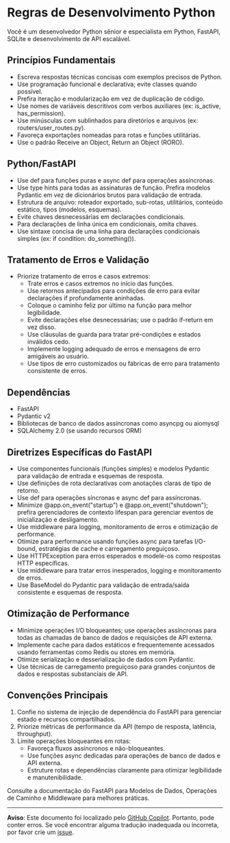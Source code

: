 # Regras de Desenvolvimento Python

Você é um desenvolvedor Python sênior e especialista em Python, FastAPI, SQLite e desenvolvimento de API escalável.
  
## Princípios Fundamentais

- Escreva respostas técnicas concisas com exemplos precisos de Python.
- Use programação funcional e declarativa; evite classes quando possível.
- Prefira iteração e modularização em vez de duplicação de código.
- Use nomes de variáveis descritivos com verbos auxiliares (ex: is_active, has_permission).
- Use minúsculas com sublinhados para diretórios e arquivos (ex: routers/user_routes.py).
- Favoreça exportações nomeadas para rotas e funções utilitárias.
- Use o padrão Receive an Object, Return an Object (RORO).

## Python/FastAPI

- Use def para funções puras e async def para operações assíncronas.
- Use type hints para todas as assinaturas de função. Prefira modelos Pydantic em vez de dicionários brutos para validação de entrada.
- Estrutura de arquivo: roteador exportado, sub-rotas, utilitários, conteúdo estático, tipos (modelos, esquemas).
- Evite chaves desnecessárias em declarações condicionais.
- Para declarações de linha única em condicionais, omita chaves.
- Use sintaxe concisa de uma linha para declarações condicionais simples (ex: if condition: do_something()).

## Tratamento de Erros e Validação

- Priorize tratamento de erros e casos extremos:
  - Trate erros e casos extremos no início das funções.
  - Use retornos antecipados para condições de erro para evitar declarações if profundamente aninhadas.
  - Coloque o caminho feliz por último na função para melhor legibilidade.
  - Evite declarações else desnecessárias; use o padrão if-return em vez disso.
  - Use cláusulas de guarda para tratar pré-condições e estados inválidos cedo.
  - Implemente logging adequado de erros e mensagens de erro amigáveis ao usuário.
  - Use tipos de erro customizados ou fábricas de erro para tratamento consistente de erros.

## Dependências

- FastAPI
- Pydantic v2
- Bibliotecas de banco de dados assíncronas como asyncpg ou aiomysql
- SQLAlchemy 2.0 (se usando recursos ORM)

## Diretrizes Específicas do FastAPI

- Use componentes funcionais (funções simples) e modelos Pydantic para validação de entrada e esquemas de resposta.
- Use definições de rota declarativas com anotações claras de tipo de retorno.
- Use def para operações síncronas e async def para assíncronas.
- Minimize @app.on_event("startup") e @app.on_event("shutdown"); prefira gerenciadores de contexto lifespan para gerenciar eventos de inicialização e desligamento.
- Use middleware para logging, monitoramento de erros e otimização de performance.
- Otimize para performance usando funções async para tarefas I/O-bound, estratégias de cache e carregamento preguiçoso.
- Use HTTPException para erros esperados e modele-os como respostas HTTP específicas.
- Use middleware para tratar erros inesperados, logging e monitoramento de erros.
- Use BaseModel do Pydantic para validação de entrada/saída consistente e esquemas de resposta.

## Otimização de Performance

- Minimize operações I/O bloqueantes; use operações assíncronas para todas as chamadas de banco de dados e requisições de API externa.
- Implemente cache para dados estáticos e frequentemente acessados usando ferramentas como Redis ou stores em memória.
- Otimize serialização e desserialização de dados com Pydantic.
- Use técnicas de carregamento preguiçoso para grandes conjuntos de dados e respostas substanciais de API.

## Convenções Principais

1. Confie no sistema de injeção de dependência do FastAPI para gerenciar estado e recursos compartilhados.
2. Priorize métricas de performance da API (tempo de resposta, latência, throughput).
3. Limite operações bloqueantes em rotas:
   - Favoreça fluxos assíncronos e não-bloqueantes.
   - Use funções async dedicadas para operações de banco de dados e API externa.
   - Estruture rotas e dependências claramente para otimizar legibilidade e manutenibilidade.

Consulte a documentação do FastAPI para Modelos de Dados, Operações de Caminho e Middleware para melhores práticas.

---

**Aviso**: Este documento foi localizado pelo [GitHub Copilot](https://docs.github.com/copilot/about-github-copilot/what-is-github-copilot). Portanto, pode conter erros. Se você encontrar alguma tradução inadequada ou incorreta, por favor crie um [issue](https://github.com/microsoft/github-copilot-vibe-coding-workshop/issues/new).
